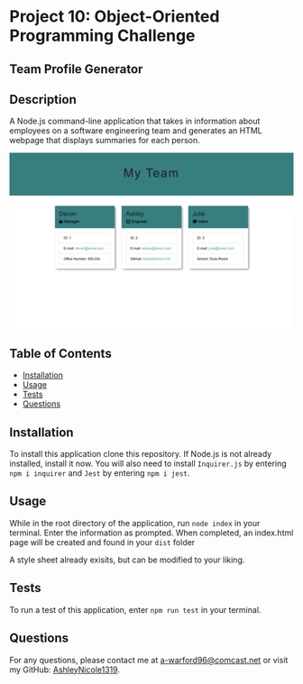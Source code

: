# Project 10: Object-Oriented Programming Challenge

## Team Profile Generator

## Description
A Node.js command-line application that takes in information about employees on a software engineering team and generates an HTML webpage that displays summaries for each person.

<img src="./assets/TeamImage.png">


## Table of Contents
- [Installation](#installation)
- [Usage](#usage)
- [Tests](#tests)
- [Questions](#questions)


## Installation
To install this application clone this repository. If Node.js is not already installed, install it now. You will also need to install `Inquirer.js` by entering `npm i inquirer` and `Jest` by entering `npm i jest`.


## Usage
While in the root directory of the application, run `node index` in your terminal. Enter the information as prompted. When completed, an index.html page will be created and found in your `dist` folder

A style sheet already exisits, but can be modified to your liking.


## Tests
To run a test of this application, enter `npm run test` in your terminal.


## Questions
For any questions, please contact me at [a-warford96@comcast.net](mailto:a-warford96@comcast.net) or visit my GitHub: [AshleyNicole1319](https://github.com/AshleyNicole1319).